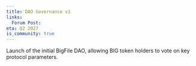 ```yaml
---
title: DAO Governance v1
links:
  Forum Post:
eta: Q2 2027
is_community: true
---
```


Launch of the initial BigFile DAO, allowing BIG token holders to vote on key protocol parameters.